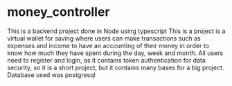 # money_controller
This is a backend project done in Node using typescript 
This is a project is a virtual wallet for saving where users can make transactions such as expenses and income to have an accounting of their money in order to know how much they have spent during the day, week and month. 
All users need to register and login, as it contains token authentication for data security, so it is a short project, but it contains many bases for a big project. 
Database used was postgresql
